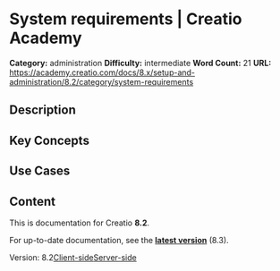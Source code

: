# System requirements | Creatio Academy

**Category:** administration **Difficulty:** intermediate **Word Count:** 21
**URL:**
https://academy.creatio.com/docs/8.x/setup-and-administration/8.2/category/system-requirements

## Description

## Key Concepts

## Use Cases

## Content

This is documentation for Creatio **8.2**.

For up-to-date documentation, see the
**[latest version](/docs/8.x/setup-and-administration/category/system-requirements)**
(8.3).

Version:
8.2[Client-side](/docs/8.x/setup-and-administration/8.2/on-site-deployment/system-requirements/client-side-system-requirements)[Server-side](/docs/8.x/setup-and-administration/8.2/on-site-deployment/system-requirements/server-side-system-requirements)
